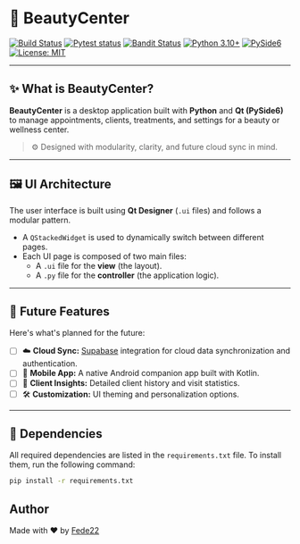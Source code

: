 # 💅 BeautyCenter

[![Build Status](https://github.com/Fede22dev/BeautyCenter/actions/workflows/build-and-release.yml/badge.svg)](https://github.com/Fede22dev/BeautyCenter/actions/workflows/build-and-release.yml)
[![Pytest status](https://github.com/yourusername/yourrepo/actions/workflows/pytest.yml/badge.svg)](https://github.com/Fede22dev/BeautyCenter/actions/workflows/pytest.yml)
[![Bandit Status](https://github.com/yourusername/yourrepo/actions/workflows/bandit.yml/badge.svg)](https://github.com/Fede22dev/BeautyCenter/actions/workflows/bandit.yml)
[![Python 3.10+](https://img.shields.io/badge/python-3.10%2B-blue.svg)]()
[![PySide6](https://img.shields.io/badge/Qt-PySide6-6f42c1.svg)]()
[![License: MIT](https://img.shields.io/badge/License-MIT-yellow.svg)]()

---

## ✨ What is BeautyCenter?

**BeautyCenter** is a desktop application built with **Python** and **Qt (PySide6)**
to manage appointments, clients, treatments, and settings for a beauty or wellness center.

> ⚙️ Designed with modularity, clarity, and future cloud sync in mind.

---

## 🖼️ UI Architecture

The user interface is built using **Qt Designer** (`.ui` files) and follows a modular pattern.

- A `QStackedWidget` is used to dynamically switch between different pages.
- Each UI page is composed of two main files:
    - A `.ui` file for the **view** (the layout).
    - A `.py` file for the **controller** (the application logic).

---

## 🚀 Future Features

Here's what's planned for the future:

- [ ] ☁️ **Cloud Sync:** [Supabase](https://supabase.com) integration for cloud data synchronization and authentication.
- [ ] 📱 **Mobile App:** A native Android companion app built with Kotlin.
- [ ] 🧠 **Client Insights:** Detailed client history and visit statistics.
- [ ] 🛠️ **Customization:** UI theming and personalization options.

---

## 🐍 Dependencies

All required dependencies are listed in the `requirements.txt` file.
To install them, run the following command:

```bash
pip install -r requirements.txt
```

## Author

Made with ❤️ by [Fede22](https://github.com/Fede22dev)
